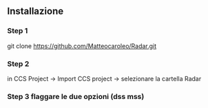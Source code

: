 ## Installazione

### Step 1 
 git clone https://github.com/Matteocaroleo/Radar.git
### Step 2
in CCS Project -> Import CCS project -> selezionare la cartella Radar
### Step 3 flaggare le due opzioni (dss mss)
